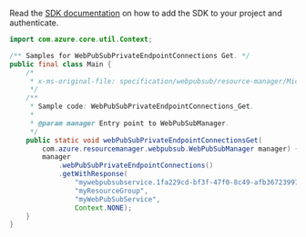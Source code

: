 Read the [SDK documentation](https://github.com/Azure/azure-sdk-for-java/blob/azure-resourcemanager-webpubsub_1.0.0-beta.2/sdk/webpubsub/azure-resourcemanager-webpubsub/README.md) on how to add the SDK to your project and authenticate.

```java
import com.azure.core.util.Context;

/** Samples for WebPubSubPrivateEndpointConnections Get. */
public final class Main {
    /*
     * x-ms-original-file: specification/webpubsub/resource-manager/Microsoft.SignalRService/stable/2021-10-01/examples/WebPubSubPrivateEndpointConnections_Get.json
     */
    /**
     * Sample code: WebPubSubPrivateEndpointConnections_Get.
     *
     * @param manager Entry point to WebPubSubManager.
     */
    public static void webPubSubPrivateEndpointConnectionsGet(
        com.azure.resourcemanager.webpubsub.WebPubSubManager manager) {
        manager
            .webPubSubPrivateEndpointConnections()
            .getWithResponse(
                "mywebpubsubservice.1fa229cd-bf3f-47f0-8c49-afb36723997e",
                "myResourceGroup",
                "myWebPubSubService",
                Context.NONE);
    }
}
```
